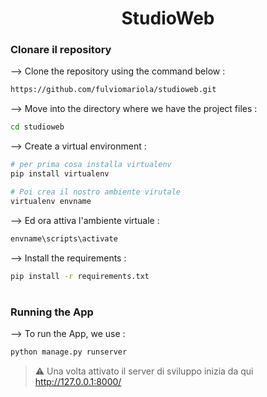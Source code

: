 <div align="center">

# StudioWeb
</div>

### Clonare il repository

--> Clone the repository using the command below :
```bash
https://github.com/fulviomariola/studioweb.git

```

--> Move into the directory where we have the project files : 
```bash
cd studioweb

```

--> Create a virtual environment :
```bash
# per prima cosa installa virtualenv 
pip install virtualenv

# Poi crea il nostro ambiente virutale
virtualenv envname

```

--> Ed ora attiva l'ambiente virtuale :
```bash
envname\scripts\activate

```


--> Install the requirements :
```bash
pip install -r requirements.txt

```

#

### Running the App

--> To run the App, we use :
```bash
python manage.py runserver

```

> ⚠ Una volta attivato il server di sviluppo inizia da qui http://127.0.0.1:8000/
